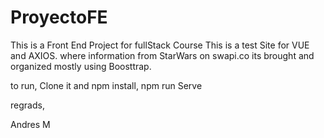 # ProyectoFE
This is a Front End Project for fullStack Course
This is a test Site for VUE and AXIOS. where information from StarWars on swapi.co its brought and organized mostly using Boosttrap.

to run, Clone it and npm install, npm run Serve

regrads,

Andres M
